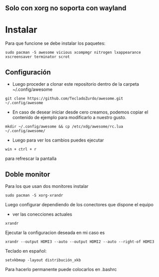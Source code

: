 ## Solo con xorg no soporta con wayland

# Instalar
  Para que funcione se debe instalar los paquetes: 
````
sudo pacman -S awesome vicious xcompmgr nitrogen lxappearance xscreensaver terminator scrot
````
## Configuración
- Luego proceder a clonar este repositorio dentro de la carpeta ~/.config/awesome
````
git clone https://github.com/TecladoZurdo/awesome.git ~/.config/awesome
````

- En caso de desear iniciar desde cero creamos, podemos copiar el contenido de ejemplo para modificarlo a nuestro gusto.
`````
mkdir ~/.config/awesome && cp /etc/xdg/awesome/rc.lua ~/.config/awesome/
`````
- Luego para ver los cambios puedes ejecutar
`````
win + ctrl + r
`````
para refrescar la pantalla

## Doble monitor

Para los que usan dos monitores instalar
`````
sudo pacman -S xorg-xrandr
`````

Luego configurar dependiendo de los conectores que dispone el equipo
 - ver las conecciones actuales
`````
xrandr
`````

Ejecutar la configuracion deseada en mi caso es
`````
xrandr --output HDMI3 --auto --output HDMI2 --auto --right-of HDMI3
`````

Teclado en español:
`````
setxkbmap -layout distribución_xkb
`````

Para hacerlo permanente puede colocarlos en .bashrc

